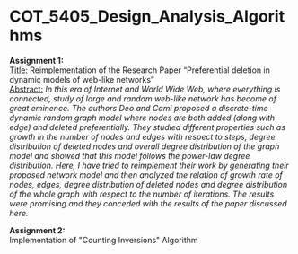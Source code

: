 # COT_5405_Design_Analysis_Algorithms

**Assignment 1:**   
<ins>Title:</ins> Reimplementation of the Research Paper “Preferential deletion in dynamic models of web-like networks”  
<ins>Abstract:</ins> 
*In this era of Internet and World Wide Web, where everything is connected, study of large and random web-like network has become of great eminence. 
The authors Deo and Cami proposed a discrete-time dynamic random graph model where nodes are both added (along with edge) and deleted preferentially. 
They studied different properties such as growth in the number of nodes and edges with respect to steps, degree distribution of deleted nodes and overall 
degree distribution of the graph model and showed that this model follows the power-law degree distribution. Here, I have tried to reimplement their work 
by generating their proposed network model and then analyzed the relation of growth rate of nodes, edges, degree distribution of deleted nodes and degree 
distribution of the whole graph with respect to the number of iterations. The results were promising and they conceded with the results of the paper discussed here.*


**Assignment 2:**  
Implementation of "Counting Inversions" Algorithm
